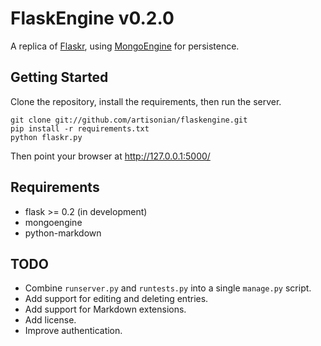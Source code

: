 FlaskEngine v0.2.0
===

A replica of [Flaskr](http://flask.pocoo.org/docs/tutorial/ "Flaskr - Flask Tutorial"), using [MongoEngine](http://hmarr.com/mongoengine/ "MongoEngine Docs") for persistence.

## Getting Started

Clone the repository, install the requirements, then run the server.

    git clone git://github.com/artisonian/flaskengine.git
    pip install -r requirements.txt
    python flaskr.py

Then point your browser at http://127.0.0.1:5000/

## Requirements

* flask >= 0.2 (in development)
* mongoengine
* python-markdown

## TODO

* Combine `runserver.py` and `runtests.py` into a single `manage.py` script.
* Add support for editing and deleting entries.
* Add support for Markdown extensions.
* Add license.
* Improve authentication.